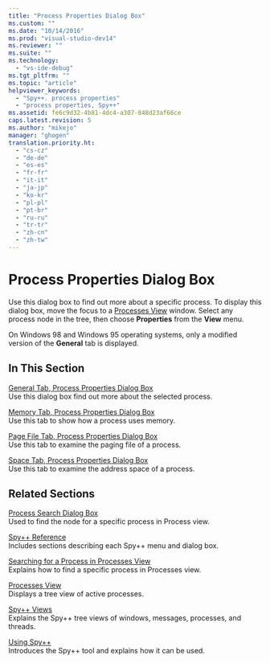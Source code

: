 ```yaml
---
title: "Process Properties Dialog Box"
ms.custom: ""
ms.date: "10/14/2016"
ms.prod: "visual-studio-dev14"
ms.reviewer: ""
ms.suite: ""
ms.technology: 
  - "vs-ide-debug"
ms.tgt_pltfrm: ""
ms.topic: "article"
helpviewer_keywords: 
  - "Spy++. process properties"
  - "process properties, Spy++"
ms.assetid: fe6c9d32-4b81-4dc4-a307-848d23af66ce
caps.latest.revision: 5
ms.author: "mikejo"
manager: "ghogen"
translation.priority.ht: 
  - "cs-cz"
  - "de-de"
  - "es-es"
  - "fr-fr"
  - "it-it"
  - "ja-jp"
  - "ko-kr"
  - "pl-pl"
  - "pt-br"
  - "ru-ru"
  - "tr-tr"
  - "zh-cn"
  - "zh-tw"
---
```

# Process Properties Dialog Box
Use this dialog box to find out more about a specific process. To display this dialog box, move the focus to a [Processes View](../debugger/processes-view.md) window. Select any process node in the tree, then choose **Properties** from the **View** menu.  
  
 On Windows 98 and Windows 95 operating systems, only a modified version of the **General** tab is displayed.  
  
## In This Section  
 [General Tab, Process Properties Dialog Box](../debugger/general-tab--thread-properties-dialog-box.md)  
 Use this dialog box find out more about the selected process.  
  
 [Memory Tab, Process Properties Dialog Box](../debugger/memory-tab--process-properties-dialog-box.md)  
 Use this tab to show how a process uses memory.  
  
 [Page File Tab, Process Properties Dialog Box](../debugger/page-file-tab--process-properties-dialog-box.md)  
 Use this tab to examine the paging file of a process.  
  
 [Space Tab, Process Properties Dialog Box](../debugger/space-tab--process-properties-dialog-box.md)  
 Use this tab to examine the address space of a process.  
  
## Related Sections  
 [Process Search Dialog Box](../debugger/process-search-dialog-box.md)  
 Used to find the node for a specific process in Process view.  
  
 [Spy++ Reference](../debugger/spy---reference.md)  
 Includes sections describing each Spy++ menu and dialog box.  
  
 [Searching for a Process in Processes View](../debugger/how-to--search-for-a-process-in-processes-view.md)  
 Explains how to find a specific process in Processes view.  
  
 [Processes View](../debugger/processes-view.md)  
 Displays a tree view of active processes.  
  
 [Spy++ Views](../debugger/spy---views.md)  
 Explains the Spy++ tree views of windows, messages, processes, and threads.  
  
 [Using Spy++](../debugger/using-spy--.md)  
 Introduces the Spy++ tool and explains how it can be used.
